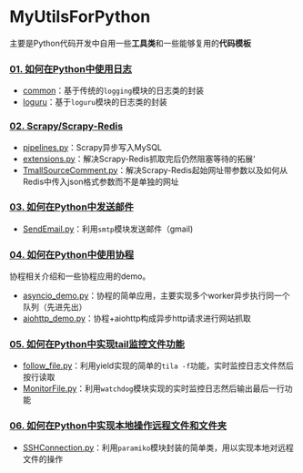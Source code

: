 # MyUtilsForPython
主要是Python代码开发中自用一些**工具类**和一些能够复用的**代码模板**

### [01. 如何在Python中使用日志](https://github.com/moonlighf/MyUtilsForMultiCode/tree/master/Python/logging)

- [common](https://github.com/moonlighf/MyUtilsForMultiCode/tree/master/Python/logging/common)：基于传统的`logging`模块的日志类的封装
- [loguru](https://github.com/moonlighf/MyUtilsForMultiCode/tree/master/Python/logging/loguru)：基于`loguru`模块的日志类的封装

### [02. Scrapy/Scrapy-Redis](https://github.com/moonlighf/MyUtilsForMultiCode/tree/master/Python/Scrapy)

- [pipelines.py](https://github.com/moonlighf/MyUtilsForMultiCode/blob/master/Python/Scrapy/pipelines.py)：Scrapy异步写入MySQL
- [extensions.py](https://github.com/moonlighf/MyUtilsForMultiCode/blob/master/Python/Scrapy/extensions.py)：解决Scrapy-Redis抓取完后仍然阻塞等待的拓展‘
- [TmallSourceComment.py](https://github.com/moonlighf/MyUtilsForMultiCode/blob/master/Python/Scrapy/TmallSourceComment.py)：解决Scrapy-Redis起始网址带参数以及如何从Redis中传入json格式参数而不是单独的网址

### [03. 如何在Python中发送邮件](https://github.com/moonlighf/MyUtilsForMultiCode/tree/master/Python/Email)

- [SendEmail.py](https://github.com/moonlighf/MyUtilsForMultiCode/blob/master/Python/Email/SendEmail.py)：利用`smtp`模块发送邮件（gmail)

### [04. 如何在Python中使用协程](https://github.com/moonlighf/MyUtilsForMultiCode/tree/master/Python/Coroutines)

协程相关介绍和一些协程应用的demo。

- [asyncio_demo.py](https://github.com/moonlighf/MyUtilsForMultiCode/blob/master/Python/Coroutines/asyncio_demo.py)：协程的简单应用，主要实现多个worker异步执行同一个队列（先进先出）
- [aiohttp_demo.py](https://github.com/moonlighf/MyUtilsForMultiCode/blob/master/Python/Coroutines/aiohttp_demo.py)：协程+aiohttp构成异步http请求进行网站抓取

### [05. 如何在Python中实现tail监控文件功能](https://github.com/moonlighf/MyUtilsForMultiCode/tree/master/Python/Monitor)

- [follow_file.py](https://github.com/moonlighf/MyUtilsForMultiCode/blob/master/Python/Monitor/follow_file.py)：利用yield实现的简单的`tila -f`功能，实时监控日志文件然后按行读取
- [MonitorFile.py](https://github.com/moonlighf/MyUtilsForMultiCode/blob/master/Python/Monitor/MonitorFile.py)：利用`watchdog`模块实现的实时监控日志然后输出最后一行功能

### [06. 如何在Python中实现本地操作远程文件和文件夹](https://github.com/moonlighf/MyUtilsForMultiCode/tree/master/Python/SSHConnect)

- [SSHConnection.py](https://github.com/moonlighf/MyUtilsForMultiCode/blob/master/Python/SSHConnect/SSHConnection.py)：利用`paramiko`模块封装的简单类，用以实现本地对远程文件的操作

